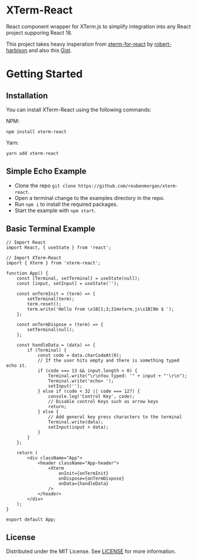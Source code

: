 # XTerm-React

React component wrapper for XTerm.js to simplify integration into any React project supporing React 18.

This project takes heavy insperation from [xterm-for-react](https://github.com/robert-harbison/xterm-for-react/tree/master) by [robert-harbison](https://github.com/robert-harbison) and also this [Gist](https://gist.github.com/mastersign/90d0ab06f040092e4ca27a3b59820cb9).

# Getting Started

## Installation

You can install XTerm-React using the following commands:

NPM:

```
npm install xterm-react
```

Yarn:

```
yarn add xterm-react
```

## Simple Echo Example

-   Clone the repo `git clone https://github.com/reubenmorgan/xterm-react`.
-   Open a terminal change to the examples directory in the repo.
-   Run `npm i` to install the required packages.
-   Start the example with `npm start`.

## Basic Terminal Example

```
// Import React
import React, { useState } from 'react';

// Import XTerm-React
import { Xterm } from 'xterm-react';

function App() {
	const [Terminal, setTerminal] = useState(null);
	const [input, setInput] = useState('');

	const onTermInit = (term) => {
		setTerminal(term);
		term.reset();
		term.write('Hello from \x1B[1;3;31mxterm.js\x1B[0m $ ');
	};

	const onTermDispose = (term) => {
		setTerminal(null);
	};

	const handleData = (data) => {
		if (Terminal) {
			const code = data.charCodeAt(0);
			// If the user hits empty and there is something typed echo it.
			if (code === 13 && input.length > 0) {
				Terminal.write("\r\nYou typed: '" + input + "'\r\n");
				Terminal.write('echo> ');
				setInput('');
			} else if (code < 32 || code === 127) {
				console.log('Control Key', code);
				// Disable control Keys such as arrow keys
				return;
			} else {
				// Add general key press characters to the terminal
				Terminal.write(data);
				setInput(input + data);
			}
		}
	};

	return (
		<div className="App">
			<header className="App-header">
				<Xterm
					onInit={onTermInit}
					onDispose={onTermDispose}
					onData={handleData}
				/>
			</header>
		</div>
	);
}

export default App;
```

## License

Distributed under the MIT License. See [LICENSE](https://github.com/reubenmorgan/xterm-react/blob/main/LICENSE) for more information.
